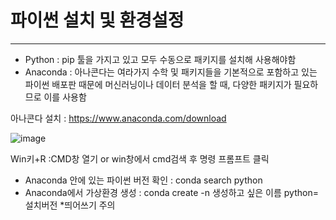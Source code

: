 # 파이썬 설치 및 환경설정
---
+ Python : pip 툴을 가지고 있고 모두 수동으로 패키지를 설치해 사용해야함
+ Anaconda : 아나콘다는 여라가지 수학 및 패키지들을 기본적으로 포함하고 있는 파이썬 배포판 때문에 머신러닝이나 데이터 분석을 할 때, 다양한 패키지가 필요하므로 이를 사용함

아나콘다 설치 :  https://www.anaconda.com/download

![image](https://github.com/jwh1449/jungwoohyeok-studying-developer/assets/170517346/57fb5abb-729e-4499-b2e5-f378d0d4b95c)

Win키+R :CMD창 열기 or win창에서 cmd검색 후 명령 프롬프트 클릭

+ Anaconda 안에 있는 파이썬 버전 확인 : conda search python
+ Anaconda에서 가상환경 생성 : conda create -n 생성하고 싶은 이름 python=설치버전 *띄어쓰기 주의
